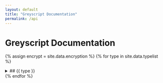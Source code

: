 ```yaml
---
layout: default
title: "Greyscript Documentation"
permalink: /api
---
```

# Greyscript Documentation
{% assign encrypt = site.data.encryption %}
{% for type in site.data.typelist %}
  <details><summary>## {{ type }}</summary>
  {% for func in site.data.functions[type] %}
    {% assign args = site.data.arguments[type][func] %}
    {% assign desc = site.data.descriptions[type][func] %}
    {% assign examples = site.data.examples[type][func] %}
    {% assign returns = site.data.returns[type][func] %}
    <details><summary>{{ type }}.{{ func }}({% for a in args %}{% if a.optional %}?{{ a.name }}:{{ a.type }}, {% else %}{{ a.name }}:{{ a.type }}, {% endif %}{% endfor %}) : {% for r in returns %}{% if r.subType %}{{ r.type }}[{{ r.subType }}] | {% else %}{{ r.type }} | {% endif %}{% endfor %}</summary>
    {{ desc }}
    {% comment %}
    {% for ex in examples %}
        ```lua
            {{ ex }}
        ```
    {% endfor %}
    {% endcomment %}
    </details>
  {% endfor %}
  </details>
{% endfor %}